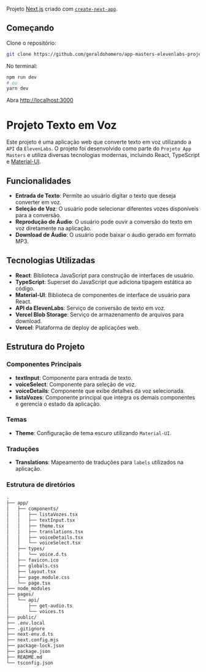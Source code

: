 Projeto [Next.js](https://nextjs.org/) criado com [`create-next-app`](https://github.com/vercel/next.js/tree/canary/packages/create-next-app).

## Começando

 Clone o repositório:
   ```bash
   git clone https://github.com/geraldohomero/app-masters-elevenlabs-project.git
   ```

No terminal:

```bash
npm run dev
# ou
yarn dev
```

Abra [http://localhost:3000](http://localhost:3000) 

# Projeto Texto em Voz

Este projeto é uma aplicação web que converte texto em voz utilizando a `API` da `ElevenLabs`. O projeto foi desenvolvido como parte do `Projeto App Masters` e utiliza diversas tecnologias modernas, incluindo React, TypeScript e [Material-UI](https://mui.com/material-ui/).

## Funcionalidades

- **Entrada de Texto**: Permite ao usuário digitar o texto que deseja converter em voz.
- **Seleção de Voz**: O usuário pode selecionar diferentes vozes disponíveis para a conversão.
- **Reprodução de Áudio**: O usuário pode ouvir a conversão do texto em voz diretamente na aplicação.
- **Download de Áudio**: O usuário pode baixar o áudio gerado em formato MP3.

## Tecnologias Utilizadas

- **React**: Biblioteca JavaScript para construção de interfaces de usuário.
- **TypeScript**: Superset do JavaScript que adiciona tipagem estática ao código.
- **Material-UI**: Biblioteca de componentes de interface de usuário para React.
- **API da ElevenLabs**: Serviço de conversão de texto em voz.
- **Vercel Blob Storage**: Serviço de armazenamento de arquivos para download.
- **Vercel**: Plataforma de deploy de aplicações web.

## Estrutura do Projeto

### Componentes Principais

- **textInput**: Componente para entrada de texto.
- **voiceSelect**: Componente para seleção de voz.
- **voiceDetails**: Componente que exibe detalhes da voz selecionada.
- **listaVozes**: Componente principal que integra os demais componentes e gerencia o estado da aplicação.

### Temas

- **Theme**: Configuração de tema escuro utilizando `Material-UI`.

### Traduções

- **Translations**: Mapeamento de traduções para `labels` utilizados na aplicação.

### Estrutura de diretórios

```markdown
.
├── app/
│   ├── components/
│   │   ├── listaVozes.tsx
│   │   ├── textInput.tsx
│   │   ├── theme.tsx
│   │   ├── translations.tsx
│   │   ├── voiceDetails.tsx
│   │   └── voiceSelect.tsx
│   ├── types/
│   |   └── voice.d.ts
│   ├── favicon.ico
│   ├── globals.css
│   ├── layout.tsx
│   ├── page.module.css
│   └── page.tsx
├── node_modules
├── pages/
│   └── api/
│       ├── get-audio.ts
│       └── voices.ts
├── public/
├── .env.local
├── .gitignore
├── next-env.d.ts
├── next.config.mjs
├── package-lock.json
├── package.json
├── README.md
└── tsconfig.json
```
